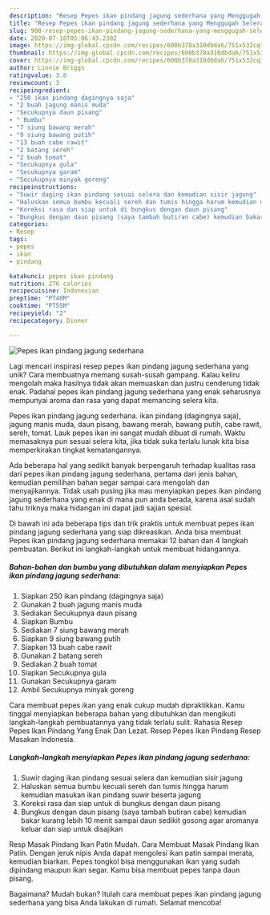 ```yaml
---
description: "Resep Pepes ikan pindang jagung sederhana yang Menggugah Selera"
title: "Resep Pepes ikan pindang jagung sederhana yang Menggugah Selera"
slug: 908-resep-pepes-ikan-pindang-jagung-sederhana-yang-menggugah-selera
date: 2020-07-18T05:06:43.230Z
image: https://img-global.cpcdn.com/recipes/600b378a310dbda6/751x532cq70/pepes-ikan-pindang-jagung-sederhana-foto-resep-utama.jpg
thumbnail: https://img-global.cpcdn.com/recipes/600b378a310dbda6/751x532cq70/pepes-ikan-pindang-jagung-sederhana-foto-resep-utama.jpg
cover: https://img-global.cpcdn.com/recipes/600b378a310dbda6/751x532cq70/pepes-ikan-pindang-jagung-sederhana-foto-resep-utama.jpg
author: Linnie Briggs
ratingvalue: 3.8
reviewcount: 3
recipeingredient:
- "250 ikan pindang dagingnya saja"
- "2 buah jagung manis muda"
- "Secukupnya daun pisang"
- " Bumbu"
- "7 siung bawang merah"
- "9 siung bawang putih"
- "13 buah cabe rawit"
- "2 batang sereh"
- "2 buah tomat"
- "Secukupnya gula"
- "Secukupnya garam"
- "Secukupnya minyak goreng"
recipeinstructions:
- "Suwir daging ikan pindang sesuai selera dan kemudian sisir jagung"
- "Haluskan semua bumbu kecuali sereh dan tumis hingga harum kemudian masukan ikan pindang suwir beserta jagung"
- "Koreksi rasa dan siap untuk di bungkus dengan daun pisang"
- "Bungkus dengan daun pisang (saya tambah butiran cabe) kemudian bakar kurang lebih 10 menit sampai daun sedikit gosong agar aromanya keluar dan siap untuk disajikan"
categories:
- Resep
tags:
- pepes
- ikan
- pindang

katakunci: pepes ikan pindang 
nutrition: 276 calories
recipecuisine: Indonesian
preptime: "PT40M"
cooktime: "PT55M"
recipeyield: "2"
recipecategory: Dinner

---
```



![Pepes ikan pindang jagung sederhana](https://img-global.cpcdn.com/recipes/600b378a310dbda6/751x532cq70/pepes-ikan-pindang-jagung-sederhana-foto-resep-utama.jpg)

Lagi mencari inspirasi resep pepes ikan pindang jagung sederhana yang unik? Cara membuatnya memang susah-susah gampang. Kalau keliru mengolah maka hasilnya tidak akan memuaskan dan justru cenderung tidak enak. Padahal pepes ikan pindang jagung sederhana yang enak seharusnya mempunyai aroma dan rasa yang dapat memancing selera kita.

Pepes ikan pindang jagung sederhana. ikan pindang (dagingnya saja), jagung manis muda, daun pisang, bawang merah, bawang putih, cabe rawit, sereh, tomat. Lauk pepes ikan ini sangat mudah dibuat di rumah. Waktu memasaknya pun sesuai selera kita, jika tidak suka terlalu lunak kita bisa memperkirakan tingkat kematangannya.

Ada beberapa hal yang sedikit banyak berpengaruh terhadap kualitas rasa dari pepes ikan pindang jagung sederhana, pertama dari jenis bahan, kemudian pemilihan bahan segar sampai cara mengolah dan menyajikannya. Tidak usah pusing jika mau menyiapkan pepes ikan pindang jagung sederhana yang enak di mana pun anda berada, karena asal sudah tahu triknya maka hidangan ini dapat jadi sajian spesial.


Di bawah ini ada beberapa tips dan trik praktis untuk membuat pepes ikan pindang jagung sederhana yang siap dikreasikan. Anda bisa membuat Pepes ikan pindang jagung sederhana memakai 12 bahan dan 4 langkah pembuatan. Berikut ini langkah-langkah untuk membuat hidangannya.

<!--inarticleads1-->

##### Bahan-bahan dan bumbu yang dibutuhkan dalam menyiapkan Pepes ikan pindang jagung sederhana:

1. Siapkan 250 ikan pindang (dagingnya saja)
1. Gunakan 2 buah jagung manis muda
1. Sediakan Secukupnya daun pisang
1. Siapkan  Bumbu
1. Sediakan 7 siung bawang merah
1. Siapkan 9 siung bawang putih
1. Siapkan 13 buah cabe rawit
1. Gunakan 2 batang sereh
1. Sediakan 2 buah tomat
1. Siapkan Secukupnya gula
1. Gunakan Secukupnya garam
1. Ambil Secukupnya minyak goreng


Cara membuat pepes ikan yang enak cukup mudah dipraktikkan. Kamu tinggal menyiapkan beberapa bahan yang dibutuhkan dan mengikuti langkah-langkah pembuatannya yang tidak terlalu sulit. Rahasia Resep Pepes Ikan Pindang Yang Enak Dan Lezat. Resep Pepes Ikan Pindang Resep Masakan Indonesia. 

<!--inarticleads2-->

##### Langkah-langkah menyiapkan Pepes ikan pindang jagung sederhana:

1. Suwir daging ikan pindang sesuai selera dan kemudian sisir jagung
1. Haluskan semua bumbu kecuali sereh dan tumis hingga harum kemudian masukan ikan pindang suwir beserta jagung
1. Koreksi rasa dan siap untuk di bungkus dengan daun pisang
1. Bungkus dengan daun pisang (saya tambah butiran cabe) kemudian bakar kurang lebih 10 menit sampai daun sedikit gosong agar aromanya keluar dan siap untuk disajikan


Resp Masak Pindang Ikan Patin Mudah. Cara Membuat Masak Pindang Ikan Patin. Dengan jeruk nipis Anda dapat mengolesi ikan patin sampai merata, kemudian biarkan. Pepes tongkol bisa menggunakan ikan yang sudah dipindang maupun ikan segar. Kamu bisa membuat pepes tanpa daun pisang. 

Bagaimana? Mudah bukan? Itulah cara membuat pepes ikan pindang jagung sederhana yang bisa Anda lakukan di rumah. Selamat mencoba!
